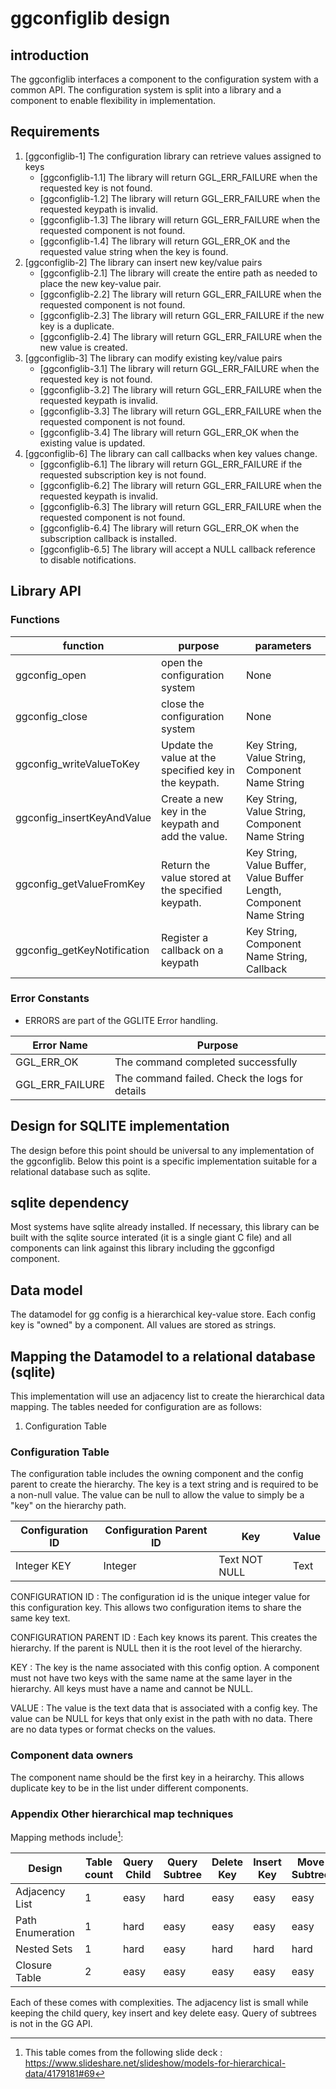 # ggconfiglib design

## introduction

The ggconfiglib interfaces a component to the configuration system with a common
API. The configuration system is split into a library and a component to enable
flexibility in implementation.

## Requirements

1. [ggconfiglib-1] The configuration library can retrieve values assigned to
   keys
   - [ggconfiglib-1.1] The library will return GGL_ERR_FAILURE when the
     requested key is not found.
   - [ggconfiglib-1.2] The library will return GGL_ERR_FAILURE when the
     requested keypath is invalid.
   - [ggconfiglib-1.3] The library will return GGL_ERR_FAILURE when the
     requested component is not found.
   - [ggconfiglib-1.4] The library will return GGL_ERR_OK and the requested
     value string when the key is found.
2. [ggconfiglib-2] The library can insert new key/value pairs
   - [ggconfiglib-2.1] The library will create the entire path as needed to
     place the new key-value pair.
   - [ggconfiglib-2.2] The library will return GGL_ERR_FAILURE when the
     requested component is not found.
   - [ggconfiglib-2.3] The library will return GGL_ERR_FAILURE if the new key is
     a duplicate.
   - [ggconfiglib-2.4] The library will return GGL_ERR_FAILURE when the new
     value is created.
3. [ggconfiglib-3] The library can modify existing key/value pairs
   - [ggconfiglib-3.1] The library will return GGL_ERR_FAILURE when the
     requested key is not found.
   - [ggconfiglib-3.2] The library will return GGL_ERR_FAILURE when the
     requested keypath is invalid.
   - [ggconfiglib-3.3] The library will return GGL_ERR_FAILURE when the
     requested component is not found.
   - [ggconfiglib-3.4] The library will return GGL_ERR_OK when the existing
     value is updated.
4. [ggconfiglib-6] The library can call callbacks when key values change.
   - [ggconfiglib-6.1] The library will return GGL_ERR_FAILURE if the requested
     subscription key is not found.
   - [ggconfiglib-6.2] The library will return GGL_ERR_FAILURE when the
     requested keypath is invalid.
   - [ggconfiglib-6.3] The library will return GGL_ERR_FAILURE when the
     requested component is not found.
   - [ggconfiglib-6.4] The library will return GGL_ERR_OK when the subscription
     callback is installed.
   - [ggconfiglib-6.5] The library will accept a NULL callback reference to
     disable notifications.

## Library API

### Functions

| function                    | purpose                                               | parameters                                                           |
| --------------------------- | ----------------------------------------------------- | -------------------------------------------------------------------- |
| ggconfig_open               | open the configuration system                         | None                                                                 |
| ggconfig_close              | close the configuration system                        | None                                                                 |
| ggconfig_writeValueToKey    | Update the value at the specified key in the keypath. | Key String, Value String, Component Name String                      |
| ggconfig_insertKeyAndValue  | Create a new key in the keypath and add the value.    | Key String, Value String, Component Name String                      |
| ggconfig_getValueFromKey    | Return the value stored at the specified keypath.     | Key String, Value Buffer, Value Buffer Length, Component Name String |
| ggconfig_getKeyNotification | Register a callback on a keypath                      | Key String, Component Name String, Callback                          |

### Error Constants

- ERRORS are part of the GGLITE Error handling.

| Error Name      | Purpose                                        |
| --------------- | ---------------------------------------------- |
| GGL_ERR_OK      | The command completed successfully             |
| GGL_ERR_FAILURE | The command failed. Check the logs for details |

## Design for SQLITE implementation

The design before this point should be universal to any implementation of the
ggconfiglib. Below this point is a specific implementation suitable for a
relational database such as sqlite.

## sqlite dependency

Most systems have sqlite already installed. If necessary, this library can be
built with the sqlite source interated (it is a single giant C file) and all
components can link against this library including the ggconfigd component.

## Data model

The datamodel for gg config is a hierarchical key-value store. Each config key
is "owned" by a component. All values are stored as strings.

## Mapping the Datamodel to a relational database (sqlite)

This implementation will use an adjacency list to create the hierarchical data
mapping. The tables needed for configuration are as follows:

1. Configuration Table

### Configuration Table

The configuration table includes the owning component and the config parent to
create the hierarchy. The key is a text string and is required to be a non-null
value. The value can be null to allow the value to simply be a "key" on the
hierarchy path.

| Configuration ID | Configuration Parent ID | Key           | Value |
| ---------------- | ----------------------- | ------------- | ----- |
| Integer KEY      | Integer                 | Text NOT NULL | Text  |

CONFIGURATION ID : The configuration id is the unique integer value for this
configuration key. This allows two configuration items to share the same key
text.

CONFIGURATION PARENT ID : Each key knows its parent. This creates the hierarchy.
If the parent is NULL then it is the root level of the hierarchy.

KEY : The key is the name associated with this config option. A component must
not have two keys with the same name at the same layer in the hierarchy. All
keys must have a name and cannot be NULL.

VALUE : The value is the text data that is associated with a config key. The
value can be NULL for keys that only exist in the path with no data. There are
no data types or format checks on the values.

### Component data owners

The component name should be the first key in a heirarchy.  This allows
duplicate key to be in the list under different components.

### Appendix Other hierarchical map techniques

Mapping methods include[^1]:

| Design           | Table count | Query Child | Query Subtree | Delete Key | Insert Key | Move Subtree | Referential Integrity |
| ---------------- | ----------- | ----------- | ------------- | ---------- | ---------- | ------------ | --------------------- |
| Adjacency List   | 1           | easy        | hard          | easy       | easy       | easy         | yes                   |
| Path Enumeration | 1           | hard        | easy          | easy       | easy       | easy         | no                    |
| Nested Sets      | 1           | hard        | easy          | hard       | hard       | hard         | no                    |
| Closure Table    | 2           | easy        | easy          | easy       | easy       | easy         | yes                   |

[^1]:
    This table comes from the following slide deck :
    https://www.slideshare.net/slideshow/models-for-hierarchical-data/4179181#69

Each of these comes with complexities. The adjacency list is small while keeping
the child query, key insert and key delete easy. Query of subtrees is not in the
GG API.
